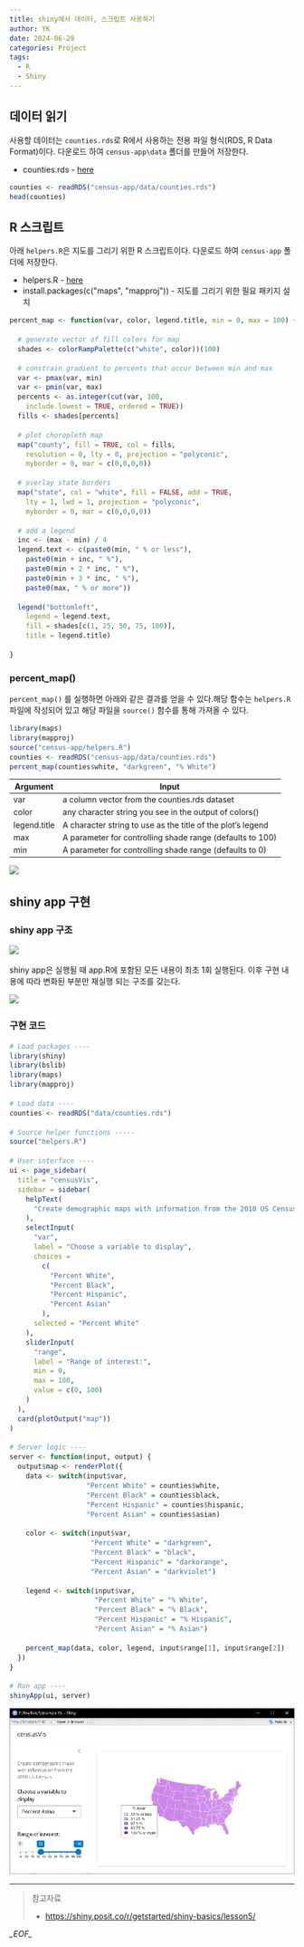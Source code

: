 ```yaml
---
title: shiny에서 데이터, 스크립트 사용하기
author: YK
date: 2024-06-29
categories: Project
tags:
  - R
  - Shiny
---
```

## 데이터 읽기

사용할 데이터는 `counties.rds`로 R에서 사용하는 전용 파일 형식(RDS, R Data Format)이다. 다운로드 하여 `census-app\data` 폴더를 만들어 저장한다.
- counties.rds - [here](https://shiny.posit.co/r/getstarted/shiny-basics/lesson5/census-app/data/counties.rds)

```r
counties <- readRDS("census-app/data/counties.rds")
head(counties)
```

## R 스크립트

아래 `helpers.R`은 지도를 그리기 위한 R 스크립트이다. 다운로드 하여 `census-app` 폴더에 저장한다.
- helpers.R - [here](https://shiny.posit.co/r/getstarted/shiny-basics/lesson5/census-app/helpers.R)
- install.packages(c("maps", "mapproj")) - 지도를 그리기 위한 필요 패키지 설치

```r
percent_map <- function(var, color, legend.title, min = 0, max = 100) {

  # generate vector of fill colors for map
  shades <- colorRampPalette(c("white", color))(100)

  # constrain gradient to percents that occur between min and max
  var <- pmax(var, min)
  var <- pmin(var, max)
  percents <- as.integer(cut(var, 100,
    include.lowest = TRUE, ordered = TRUE))
  fills <- shades[percents]

  # plot choropleth map
  map("county", fill = TRUE, col = fills,
    resolution = 0, lty = 0, projection = "polyconic",
    myborder = 0, mar = c(0,0,0,0))

  # overlay state borders
  map("state", col = "white", fill = FALSE, add = TRUE,
    lty = 1, lwd = 1, projection = "polyconic",
    myborder = 0, mar = c(0,0,0,0))

  # add a legend
  inc <- (max - min) / 4
  legend.text <- c(paste0(min, " % or less"),
    paste0(min + inc, " %"),
    paste0(min + 2 * inc, " %"),
    paste0(min + 3 * inc, " %"),
    paste0(max, " % or more"))

  legend("bottomleft",
    legend = legend.text,
    fill = shades[c(1, 25, 50, 75, 100)],
    title = legend.title)

}
```

### percent_map()

`percent_map()` 를 실행하면 아래와 같은 결과를 얻을 수 있다.해당 함수는 `helpers.R` 파일에 작성되어 있고 해당 파일을 `source()` 함수를 통해 가져올 수 있다.  

```r
library(maps)
library(mapproj)
source("census-app/helpers.R")
counties <- readRDS("census-app/data/counties.rds")
percent_map(counties$white, "darkgreen", "% White")
```
  
| Argument     | Input                                                       |
|--------------|-------------------------------------------------------------|
| var          | a column vector from the counties.rds dataset               |
| color        | any character string you see in the output of colors()      |
| legend.title | A character string to use as the title of the plot’s legend |
| max          | A parameter for controlling shade range (defaults to 100)   |
| min          | A parameter for controlling shade range (defaults to 0)     |
  
![](https://shiny.posit.co/r/getstarted/shiny-basics/lesson5/images/census4.png)

## shiny app 구현

### shiny app 구조

![](https://shiny.posit.co/r/getstarted/shiny-basics/lesson5/images/run-once.png)

shiny app은 실행될 때 app.R에 포함된 모든 내용이 최초 1회 실행된다. 이후 구현 내용에 따라 변화된 부분만 재실행 되는 구조를 갖는다.

![](https://shiny.posit.co/r/getstarted/shiny-basics/lesson5/images/run-many-times.png)

### 구현 코드

```r
# Load packages ----
library(shiny)
library(bslib)
library(maps)
library(mapproj)

# Load data ----
counties <- readRDS("data/counties.rds")

# Source helper functions -----
source("helpers.R")

# User interface ----
ui <- page_sidebar(
  title = "censusVis",
  sidebar = sidebar(
    helpText(
      "Create demographic maps with information from the 2010 US Census."
    ),
    selectInput(
      "var",
      label = "Choose a variable to display",
      choices =
        c(
          "Percent White",
          "Percent Black",
          "Percent Hispanic",
          "Percent Asian"
        ),
      selected = "Percent White"
    ),
    sliderInput(
      "range",
      label = "Range of interest:",
      min = 0,
      max = 100,
      value = c(0, 100)
    )
  ),
  card(plotOutput("map"))
)

# Server logic ----
server <- function(input, output) {
  output$map <- renderPlot({
    data <- switch(input$var,
                   "Percent White" = counties$white,
                   "Percent Black" = counties$black,
                   "Percent Hispanic" = counties$hispanic,
                   "Percent Asian" = counties$asian)
    
    color <- switch(input$var,
                    "Percent White" = "darkgreen",
                    "Percent Black" = "black",
                    "Percent Hispanic" = "darkorange",
                    "Percent Asian" = "darkviolet")
    
    legend <- switch(input$var,
                     "Percent White" = "% White",
                     "Percent Black" = "% Black",
                     "Percent Hispanic" = "% Hispanic",
                     "Percent Asian" = "% Asian")
    
    percent_map(data, color, legend, input$range[1], input$range[2])
  })
}

# Run app ----
shinyApp(ui, server)
```

![실행화면](/assets/images/Pasted%20image%2020240629133720.png)

---

> 참고자료
> - https://shiny.posit.co/r/getstarted/shiny-basics/lesson5/


_\_EOF\__
